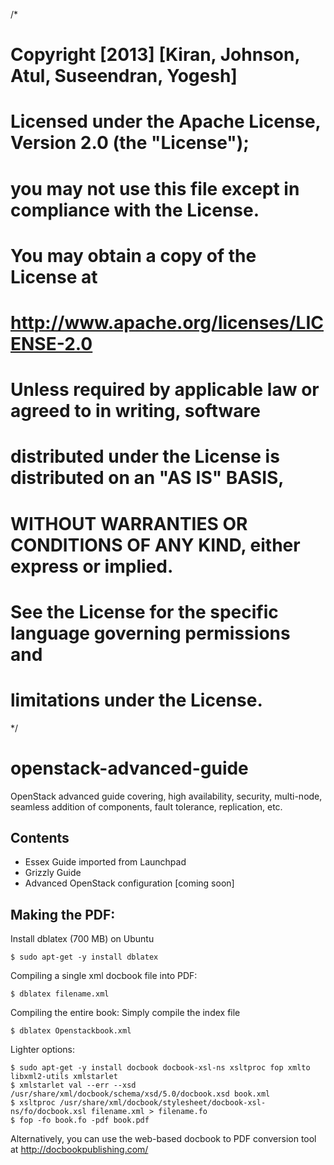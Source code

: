 /*
# Copyright [2013] [Kiran, Johnson, Atul, Suseendran, Yogesh]
#
#   Licensed under the Apache License, Version 2.0 (the "License");
#   you may not use this file except in compliance with the License.
#   You may obtain a copy of the License at
#
#       http://www.apache.org/licenses/LICENSE-2.0
#
#   Unless required by applicable law or agreed to in writing, software
#   distributed under the License is distributed on an "AS IS" BASIS,
#   WITHOUT WARRANTIES OR CONDITIONS OF ANY KIND, either express or implied.
#   See the License for the specific language governing permissions and
#   limitations under the License.
*/

openstack-advanced-guide
========================

OpenStack advanced guide covering, high availability, security, multi-node, seamless addition of components, fault tolerance, replication, etc.

Contents
--------
* Essex Guide imported from Launchpad 
* Grizzly Guide
* Advanced OpenStack configuration [coming soon]

Making the PDF:
---------------

Install dblatex (700 MB) on Ubuntu

    $ sudo apt-get -y install dblatex

Compiling a single xml docbook file into PDF:

    $ dblatex filename.xml

Compiling the entire book: Simply compile the index file

    $ dblatex Openstackbook.xml

Lighter options:
 
    $ sudo apt-get -y install docbook docbook-xsl-ns xsltproc fop xmlto libxml2-utils xmlstarlet
    $ xmlstarlet val --err --xsd /usr/share/xml/docbook/schema/xsd/5.0/docbook.xsd book.xml
    $ xsltproc /usr/share/xml/docbook/stylesheet/docbook-xsl-ns/fo/docbook.xsl filename.xml > filename.fo
    $ fop -fo book.fo -pdf book.pdf

Alternatively, you can use the web-based docbook to PDF conversion tool at http://docbookpublishing.com/

